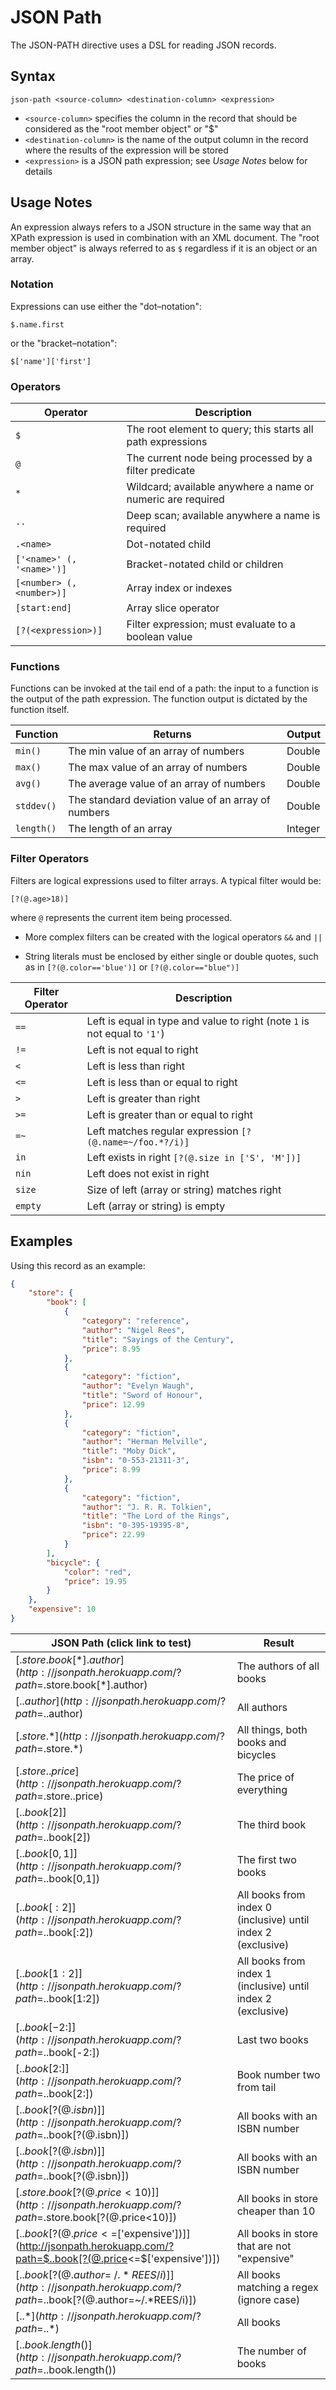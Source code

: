 # JSON Path

The JSON-PATH directive uses a DSL for reading JSON records.


## Syntax
```
json-path <source-column> <destination-column> <expression>
```

* `<source-column>` specifies the column in the record that should be considered as the
  "root member object" or "$"
* `<destination-column>` is the name of the output column in the record where the results of
  the expression will be stored
* `<expression>` is a JSON path expression; see _Usage Notes_ below for details


## Usage Notes

An expression always refers to a JSON structure in the same way that an XPath expression
is used in combination with an XML document. The "root member object" is always referred
to as `$` regardless if it is an object or an array.


### Notation

Expressions can use either the "dot–notation":
```
$.name.first
```

or the "bracket–notation":
```
$['name']['first']
```


### Operators

| Operator                  | Description                                                 |
| ------------------------- | ----------------------------------------------------------- |
| `$`                       | The root element to query; this starts all path expressions |
| `@`                       | The current node being processed by a filter predicate      |
| `*`                       | Wildcard; available anywhere a name or numeric are required |
| `..`                      | Deep scan; available anywhere a name is required            |
| `.<name>`                 | Dot-notated child                                           |
| `['<name>' (, '<name>')]` | Bracket-notated child or children                           |
| `[<number> (, <number>)]` | Array index or indexes                                      |
| `[start:end]`             | Array slice operator                                        |
| `[?(<expression>)]`       | Filter expression; must evaluate to a boolean value         |


### Functions

Functions can be invoked at the tail end of a path: the input to a function is the output
of the path expression. The function output is dictated by the function itself.

| Function   | Returns                                             | Output  |
| ---------- | --------------------------------------------------- | ------- |
| `min()`    | The min value of an array of numbers                | Double  |
| `max()`    | The max value of an array of numbers                | Double  |
| `avg()`    | The average value of an array of numbers            | Double  |
| `stddev()` | The standard deviation value of an array of numbers | Double  |
| `length()` | The length of an array                              | Integer |


### Filter Operators

Filters are logical expressions used to filter arrays. A typical filter would be:
```
[?(@.age>18)]
```

where `@` represents the current item being processed.

* More complex filters can be created with the logical operators `&&` and `||`

* String literals must be enclosed by either single or double quotes, such as in
  `[?(@.color=='blue')]` or `[?(@.color=="blue")]`

| Filter Operator | Description                                                               |
| --------------- | ------------------------------------------------------------------------- |
| `==`            | Left is equal in type and value to right (note `1` is not equal to `'1'`) |
| `!=`            | Left is not equal to right                                                |
| `<`             | Left is less than right                                                   |
| `<=`            | Left is less than or equal to right                                       |
| `>`             | Left is greater than right                                                |
| `>=`            | Left is greater than or equal to right                                    |
| `=~`            | Left matches regular expression `[?(@.name=~/foo.*?/i)]`                  |
| `in`            | Left exists in right `[?(@.size in ['S', 'M'])]`                          |
| `nin`           | Left does not exist in right                                              |
| `size`          | Size of left (array or string) matches right                              |
| `empty`         | Left (array or string) is empty                                           |


## Examples

Using this record as an example:
```json
{
    "store": {
        "book": [
            {
                "category": "reference",
                "author": "Nigel Rees",
                "title": "Sayings of the Century",
                "price": 8.95
            },
            {
                "category": "fiction",
                "author": "Evelyn Waugh",
                "title": "Sword of Honour",
                "price": 12.99
            },
            {
                "category": "fiction",
                "author": "Herman Melville",
                "title": "Moby Dick",
                "isbn": "0-553-21311-3",
                "price": 8.99
            },
            {
                "category": "fiction",
                "author": "J. R. R. Tolkien",
                "title": "The Lord of the Rings",
                "isbn": "0-395-19395-8",
                "price": 22.99
            }
        ],
        "bicycle": {
            "color": "red",
            "price": 19.95
        }
    },
    "expensive": 10
}
```


| JSON Path (click link to test)                                                                                 | Result                                                       |
| -------------------------------------------------------------------------------------------------------------- | ------------------------------------------------------------ |
| [$.store.book[*].author](http://jsonpath.herokuapp.com/?path=$.store.book[*].author)                           | The authors of all books                                     |
| [$..author](http://jsonpath.herokuapp.com/?path=$..author)                                                     | All authors                                                  |
| [$.store.*](http://jsonpath.herokuapp.com/?path=$.store.*)                                                     | All things, both books and bicycles                          |
| [$.store..price](http://jsonpath.herokuapp.com/?path=$.store..price)                                           | The price of everything                                      |
| [$..book[2]](http://jsonpath.herokuapp.com/?path=$..book[2])                                                   | The third book                                               |
| [$..book[0,1]](http://jsonpath.herokuapp.com/?path=$..book[0,1])                                               | The first two books                                          |
| [$..book[:2]](http://jsonpath.herokuapp.com/?path=$..book[:2])                                                 | All books from index 0 (inclusive) until index 2 (exclusive) |
| [$..book[1:2]](http://jsonpath.herokuapp.com/?path=$..book[1:2])                                               | All books from index 1 (inclusive) until index 2 (exclusive) |
| [$..book[-2:]](http://jsonpath.herokuapp.com/?path=$..book[-2:])                                               | Last two books                                               |
| [$..book[2:]](http://jsonpath.herokuapp.com/?path=$..book[2:])                                                 | Book number two from tail                                    |
| [$..book[?(@.isbn)]](http://jsonpath.herokuapp.com/?path=$..book[?(@.isbn)])                                   | All books with an ISBN number                                |
| [$..book[?(@.isbn)]](http://jsonpath.herokuapp.com/?path=$..book[?(@.isbn)])                                   | All books with an ISBN number                                |
| [$.store.book[?(@.price<10)]](http://jsonpath.herokuapp.com/?path=$.store.book[?(@.price<10)\])                | All books in store cheaper than 10                           |
| [$..book[?(@.price<=$['expensive'])]](http://jsonpath.herokuapp.com/?path=$..book[?(@.price<=$['expensive'])]) | All books in store that are not "expensive"                  |
| [$..book[?(@.author=~/.*REES/i)]](http://jsonpath.herokuapp.com/?path=$..book[?(@.author=~/.*REES/i)])         | All books matching a regex (ignore case)                     |
| [$..*](http://jsonpath.herokuapp.com/?path=$..*)                                                               | All books                                                    |
| [$..book.length()](http://jsonpath.herokuapp.com/?path=$..book.length())                                       | The number of books                                          |
